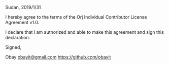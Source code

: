 Sudan, 2019/1/31

I hereby agree to the terms of the Orj Individual Contributor License
Agreement v1.0.

I declare that I am authorized and able to make this agreement and sign this
declaration.

Signed,

Obay obayit@gmail.com https://github.com/obayit
